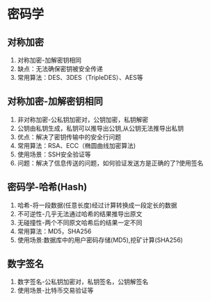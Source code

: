 # 密码学

## 对称加密
1. 对称加密-加解密钥相同
2. 缺点：无法确保密钥被安全传递
3. 常用算法：DES、3DES（TripleDES）、AES等

## 对称加密-加解密钥相同
1. 非对称加密-公私钥加密对，公钥加密，私钥解密
2. 公钥由私钥生成，私钥可以推导出公钥,从公钥无法推导出私钥
3. 优点：解决了密钥传输中的安全行问题
4. 常用算法：RSA、ECC（椭圆曲线加密算法)
5. 使用场景：SSH安全验证等
6. 问题：解决了信息传送的问题，如何验证发送方是正确的了?使用签名

## 密码学-哈希(Hash)
1. 哈希-将一段数据(任意长度)经过计算转换成一段定长的数据
2. 不可逆性-几乎无法通过哈希的结果推导出原文
3. 无碰撞性-两个不同原文哈希后的结果一定不同
4. 常用算法：MD5，SHA256
5. 使用场景:数据库中的用户密码存储(MD5),挖矿计算(SHA256)

## 数字签名
1. 数字签名-公私钥加密对，私钥签名，公钥解签名
2. 使用场景-比特币交易验证等